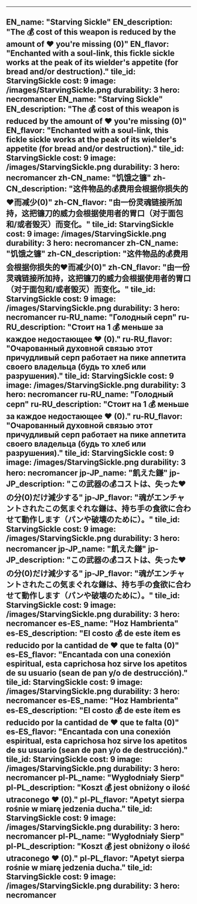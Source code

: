 ---

EN_name: "Starving Sickle"
EN_description: "The 💰 cost of this weapon is reduced by the amount of ❤️ you're missing (0)"
EN_flavor: "Enchanted with a soul-link, this fickle sickle works at the peak of its wielder's appetite (for bread and/or destruction)."
tile_id: StarvingSickle
cost: 9
image: /images/StarvingSickle.png
durability: 3
hero: necromancer
EN_name: "Starving Sickle"
EN_description: "The 💰 cost of this weapon is reduced by the amount of ❤️ you're missing (0)"
EN_flavor: "Enchanted with a soul-link, this fickle sickle works at the peak of its wielder's appetite (for bread and/or destruction)."
tile_id: StarvingSickle
cost: 9
image: /images/StarvingSickle.png
durability: 3
hero: necromancer
zh-CN_name: "饥饿之镰"
zh-CN_description: "这件物品的💰费用会根据你损失的❤️而减少(0)"
zh-CN_flavor: "由一份灵魂链接所加持，这把镰刀的威力会根据使用者的胃口（对于面包和/或者毁灭）而变化。"
tile_id: StarvingSickle
cost: 9
image: /images/StarvingSickle.png
durability: 3
hero: necromancer
zh-CN_name: "饥饿之镰"
zh-CN_description: "这件物品的💰费用会根据你损失的❤️而减少(0)"
zh-CN_flavor: "由一份灵魂链接所加持，这把镰刀的威力会根据使用者的胃口（对于面包和/或者毁灭）而变化。"
tile_id: StarvingSickle
cost: 9
image: /images/StarvingSickle.png
durability: 3
hero: necromancer
ru-RU_name: "Голодный серп"
ru-RU_description: "Стоит на 1 💰 меньше за каждое недостающее ❤️ (0)."
ru-RU_flavor: "Очарованный духовной связью этот причудливый серп работает на пике аппетита своего владельца (будь то хлеб или разрушения)."
tile_id: StarvingSickle
cost: 9
image: /images/StarvingSickle.png
durability: 3
hero: necromancer
ru-RU_name: "Голодный серп"
ru-RU_description: "Стоит на 1 💰 меньше за каждое недостающее ❤️ (0)."
ru-RU_flavor: "Очарованный духовной связью этот причудливый серп работает на пике аппетита своего владельца (будь то хлеб или разрушения)."
tile_id: StarvingSickle
cost: 9
image: /images/StarvingSickle.png
durability: 3
hero: necromancer
jp-JP_name: "飢えた鎌"
jp-JP_description: "この武器の💰コストは、失った❤️の分(0)だけ減少する"
jp-JP_flavor: "魂がエンチャントされたこの気まぐれな鎌は、持ち手の食欲に合わせて動作します（パンや破壊のために）。"
tile_id: StarvingSickle
cost: 9
image: /images/StarvingSickle.png
durability: 3
hero: necromancer
jp-JP_name: "飢えた鎌"
jp-JP_description: "この武器の💰コストは、失った❤️の分(0)だけ減少する"
jp-JP_flavor: "魂がエンチャントされたこの気まぐれな鎌は、持ち手の食欲に合わせて動作します（パンや破壊のために）。"
tile_id: StarvingSickle
cost: 9
image: /images/StarvingSickle.png
durability: 3
hero: necromancer
es-ES_name: "Hoz Hambrienta"
es-ES_description: "El costo 💰 de este ítem es reducido por la cantidad de ❤️ que te falta (0)"
es-ES_flavor: "Encantada con una conexión espiritual, esta caprichosa hoz sirve los apetitos de su usuario (sean de pan y/o de destrucción)."
tile_id: StarvingSickle
cost: 9
image: /images/StarvingSickle.png
durability: 3
hero: necromancer
es-ES_name: "Hoz Hambrienta"
es-ES_description: "El costo 💰 de este ítem es reducido por la cantidad de ❤️ que te falta (0)"
es-ES_flavor: "Encantada con una conexión espiritual, esta caprichosa hoz sirve los apetitos de su usuario (sean de pan y/o de destrucción)."
tile_id: StarvingSickle
cost: 9
image: /images/StarvingSickle.png
durability: 3
hero: necromancer
pl-PL_name: "Wygłodniały Sierp"
pl-PL_description: "Koszt 💰 jest obniżony o ilość utraconego ❤️ (0)."
pl-PL_flavor: "Apetyt sierpa rośnie w miarę jedzenia ducha."
tile_id: StarvingSickle
cost: 9
image: /images/StarvingSickle.png
durability: 3
hero: necromancer
pl-PL_name: "Wygłodniały Sierp"
pl-PL_description: "Koszt 💰 jest obniżony o ilość utraconego ❤️ (0)."
pl-PL_flavor: "Apetyt sierpa rośnie w miarę jedzenia ducha."
tile_id: StarvingSickle
cost: 9
image: /images/StarvingSickle.png
durability: 3
hero: necromancer
---
